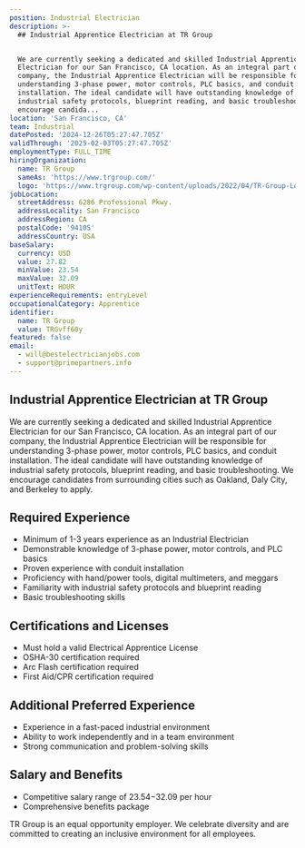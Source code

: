 ```yaml
---
position: Industrial Electrician
description: >-
  ## Industrial Apprentice Electrician at TR Group


  We are currently seeking a dedicated and skilled Industrial Apprentice
  Electrician for our San Francisco, CA location. As an integral part of our
  company, the Industrial Apprentice Electrician will be responsible for
  understanding 3-phase power, motor controls, PLC basics, and conduit
  installation. The ideal candidate will have outstanding knowledge of
  industrial safety protocols, blueprint reading, and basic troubleshooting. We
  encourage candida...
location: 'San Francisco, CA'
team: Industrial
datePosted: '2024-12-26T05:27:47.705Z'
validThrough: '2025-02-03T05:27:47.705Z'
employmentType: FULL_TIME
hiringOrganization:
  name: TR Group
  sameAs: 'https://www.trgroup.com/'
  logo: 'https://www.trgroup.com/wp-content/uploads/2022/04/TR-Group-Logo.png'
jobLocation:
  streetAddress: 6286 Professional Pkwy.
  addressLocality: San Francisco
  addressRegion: CA
  postalCode: '94105'
  addressCountry: USA
baseSalary:
  currency: USD
  value: 27.82
  minValue: 23.54
  maxValue: 32.09
  unitText: HOUR
experienceRequirements: entryLevel
occupationalCategory: Apprentice
identifier:
  name: TR Group
  value: TRGvff60y
featured: false
email:
  - will@bestelectricianjobs.com
  - support@primepartners.info
---
```




## Industrial Apprentice Electrician at TR Group

We are currently seeking a dedicated and skilled Industrial Apprentice Electrician for our San Francisco, CA location. As an integral part of our company, the Industrial Apprentice Electrician will be responsible for understanding 3-phase power, motor controls, PLC basics, and conduit installation. The ideal candidate will have outstanding knowledge of industrial safety protocols, blueprint reading, and basic troubleshooting. We encourage candidates from surrounding cities such as Oakland, Daly City, and Berkeley to apply.

## Required Experience

- Minimum of 1-3 years experience as an Industrial Electrician
- Demonstrable knowledge of 3-phase power, motor controls, and PLC basics
- Proven experience with conduit installation 
- Proficiency with hand/power tools, digital multimeters, and meggars
- Familiarity with industrial safety protocols and blueprint reading
- Basic troubleshooting skills 

## Certifications and Licenses

- Must hold a valid Electrical Apprentice License
- OSHA-30 certification required
- Arc Flash certification required
- First Aid/CPR certification required

## Additional Preferred Experience

- Experience in a fast-paced industrial environment
- Ability to work independently and in a team environment
- Strong communication and problem-solving skills

## Salary and Benefits

- Competitive salary range of $23.54-$32.09 per hour
- Comprehensive benefits package

TR Group is an equal opportunity employer. We celebrate diversity and are committed to creating an inclusive environment for all employees.
